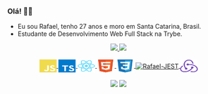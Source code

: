 ### Olá! ✌🏻
- Eu sou Rafael, tenho 27 anos e moro em Santa Catarina, Brasil.
- Estudante de Desenvolvimento Web Full Stack na Trybe.

<div align="center">
  <a href="https://github.com/rafamirandaa">
  <img height="160em" src="https://github-readme-stats.vercel.app/api?username=rafamirandaa&show_icons=true&theme=github_dark&include_all_commits=true&count_private=true"/>
  <img height="160em" src="https://github-readme-stats.vercel.app/api/top-langs/?username=rafamirandaa&layout=compact&langs_count=7&theme=github_dark"/>
</div>

<div style="display: inline_block"><br>
  <div align="center">
  <img align="center" alt="Rafael-Js" height="30" width="40" src="https://raw.githubusercontent.com/devicons/devicon/master/icons/javascript/javascript-plain.svg">
  <img align="center" alt="Rafael-Ts" height="30" width="40" src="https://raw.githubusercontent.com/devicons/devicon/master/icons/typescript/typescript-plain.svg">
  <img align="center" alt="Rafael-React" height="30" width="40" src="https://raw.githubusercontent.com/devicons/devicon/master/icons/react/react-original.svg">
  <img align="center" alt="Rafael-HTML" height="30" width="40" src="https://raw.githubusercontent.com/devicons/devicon/master/icons/html5/html5-original.svg">
  <img align="center" alt="Rafael-CSS" height="30" width="40" src="https://raw.githubusercontent.com/devicons/devicon/master/icons/css3/css3-original.svg">
  <img align="center" alt="Rafael-JEST" height="30" width="40" src="https://www.vectorlogo.zone/logos/jestjsio/jestjsio-icon.svg"/>
  <img align="center" alt="Rafael-REDUX" height="30" width="40" src="https://raw.githubusercontent.com/devicons/devicon/master/icons/redux/redux-original.svg"/>
  
  <div><br>
  <a href = "mailto:rafaelmirandaa94@gmail.com"><img src="https://img.shields.io/badge/-Gmail-%23333?style=for-the-badge&logo=gmail&logoColor=red" target="_blank"></a>
  <a href="https://www.linkedin.com/in/rafael-miranda-de-oliveira-96768814b/" target="_blank"><img src="https://img.shields.io/badge/-LinkedIn-%230077B5?style=for-the-badge&logo=linkedin&logoColor=white" target="_blank"></a> 
 </div>
</div>
